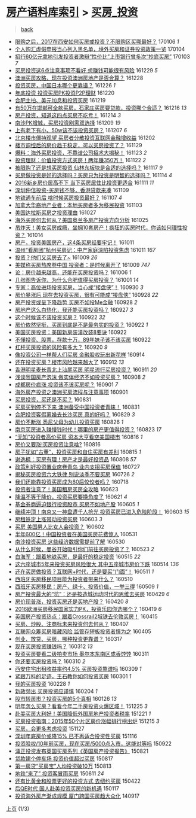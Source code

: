 [房产语料库索引](../../README.md)  > [买房_投资](买房_投资.md)
====
> [back](../README.md)

- [限购之后，​2017在西安如何买房或投资？不限购区买哪最好？](http://jkwz.applinzi.com/ittc/6920078865455383557.html#%E9%99%90%E8%B4%AD%E4%B9%8B%E5%90%8E%EF%BC%8C%E2%80%8B2017%E5%9C%A8%E8%A5%BF%E5%AE%89%E5%A6%82%E4%BD%95%E4%B9%B0%E6%88%BF%E6%88%96%E6%8A%95%E8%B5%84%EF%BC%9F%E4%B8%8D%E9%99%90%E8%B4%AD%E5%8C%BA%E4%B9%B0%E5%93%AA%E6%9C%80%E5%A5%BD%EF%BC%9F) 170106 *1* 
- [个人购汇虚假申报当心列入黑名单，境外买房和证券投资政策一览](http://jkwz.applinzi.com/ittc/6919380534433416197.html#%E4%B8%AA%E4%BA%BA%E8%B4%AD%E6%B1%87%E8%99%9A%E5%81%87%E7%94%B3%E6%8A%A5%E5%BD%93%E5%BF%83%E5%88%97%E5%85%A5%E9%BB%91%E5%90%8D%E5%8D%95%EF%BC%8C%E5%A2%83%E5%A4%96%E4%B9%B0%E6%88%BF%E5%92%8C%E8%AF%81%E5%88%B8%E6%8A%95%E8%B5%84%E6%94%BF%E7%AD%96%E4%B8%80%E8%A7%88) 170104  
- [招行60亿元拿地引发投资者激辩“性价比”上市银行曾多次“抄底买房”](http://jkwz.applinzi.com/ittc/6918749107589219333.html#%E6%8B%9B%E8%A1%8C60%E4%BA%BF%E5%85%83%E6%8B%BF%E5%9C%B0%E5%BC%95%E5%8F%91%E6%8A%95%E8%B5%84%E8%80%85%E6%BF%80%E8%BE%A9%E2%80%9C%E6%80%A7%E4%BB%B7%E6%AF%94%E2%80%9D%E4%B8%8A%E5%B8%82%E9%93%B6%E8%A1%8C%E6%9B%BE%E5%A4%9A%E6%AC%A1%E2%80%9C%E6%8A%84%E5%BA%95%E4%B9%B0%E6%88%BF%E2%80%9D) 170103 *7* 
- [买房投资这6点注意事项不看好 想赚钱可能很有风险](http://jkwz.applinzi.com/ittc/6917201398378005509.html#%E4%B9%B0%E6%88%BF%E6%8A%95%E8%B5%84%E8%BF%996%E7%82%B9%E6%B3%A8%E6%84%8F%E4%BA%8B%E9%A1%B9%E4%B8%8D%E7%9C%8B%E5%A5%BD+%E6%83%B3%E8%B5%9A%E9%92%B1%E5%8F%AF%E8%83%BD%E5%BE%88%E6%9C%89%E9%A3%8E%E9%99%A9) 161229 *5* 
- [澳洲买房攻略，现在投资澳洲房地产是否合算？](http://jkwz.applinzi.com/ittc/6916639504592274437.html#%E6%BE%B3%E6%B4%B2%E4%B9%B0%E6%88%BF%E6%94%BB%E7%95%A5%EF%BC%8C%E7%8E%B0%E5%9C%A8%E6%8A%95%E8%B5%84%E6%BE%B3%E6%B4%B2%E6%88%BF%E5%9C%B0%E4%BA%A7%E6%98%AF%E5%90%A6%E5%90%88%E7%AE%97%EF%BC%9F) 161228  
- [投资买房，中国日本哪个更靠谱？](http://jkwz.applinzi.com/ittc/6915754509233292293.html#%E6%8A%95%E8%B5%84%E4%B9%B0%E6%88%BF%EF%BC%8C%E4%B8%AD%E5%9B%BD%E6%97%A5%E6%9C%AC%E5%93%AA%E4%B8%AA%E6%9B%B4%E9%9D%A0%E8%B0%B1%EF%BC%9F) 161226 *1* 
- [年底投资 投资买房PK投资P2P理财](http://jkwz.applinzi.com/ittc/6913670475275568133.html#%E5%B9%B4%E5%BA%95%E6%8A%95%E8%B5%84+%E6%8A%95%E8%B5%84%E4%B9%B0%E6%88%BFPK%E6%8A%95%E8%B5%84P2P%E7%90%86%E8%B4%A2) 161220  
- [合肥土拍、美元加息和投资买房](http://jkwz.applinzi.com/ittc/6913311375769469957.html#%E5%90%88%E8%82%A5%E5%9C%9F%E6%8B%8D%E3%80%81%E7%BE%8E%E5%85%83%E5%8A%A0%E6%81%AF%E5%92%8C%E6%8A%95%E8%B5%84%E4%B9%B0%E6%88%BF) 161219  
- [有50万在邯郸可全款买房，石家庄买房要贷款，投资哪个合适？](http://jkwz.applinzi.com/ittc/6912172979177128965.html#%E6%9C%8950%E4%B8%87%E5%9C%A8%E9%82%AF%E9%83%B8%E5%8F%AF%E5%85%A8%E6%AC%BE%E4%B9%B0%E6%88%BF%EF%BC%8C%E7%9F%B3%E5%AE%B6%E5%BA%84%E4%B9%B0%E6%88%BF%E8%A6%81%E8%B4%B7%E6%AC%BE%EF%BC%8C%E6%8A%95%E8%B5%84%E5%93%AA%E4%B8%AA%E5%90%88%E9%80%82%EF%BC%9F) 161216 *13* 
- [房产投资，知道这四点买房不吃亏！](http://jkwz.applinzi.com/ittc/6911535470558577669.html#%E6%88%BF%E4%BA%A7%E6%8A%95%E8%B5%84%EF%BC%8C%E7%9F%A5%E9%81%93%E8%BF%99%E5%9B%9B%E7%82%B9%E4%B9%B0%E6%88%BF%E4%B8%8D%E5%90%83%E4%BA%8F%EF%BC%81) 161214 *3* 
- [南沙PK增城，买房投资刚需双选择](http://jkwz.applinzi.com/ittc/6909555141752914949.html#%E5%8D%97%E6%B2%99PK%E5%A2%9E%E5%9F%8E%EF%BC%8C%E4%B9%B0%E6%88%BF%E6%8A%95%E8%B5%84%E5%88%9A%E9%9C%80%E5%8F%8C%E9%80%89%E6%8B%A9) 161209 *19* 
- [上有老下有小，50w该不该投资买房？](http://jkwz.applinzi.com/ittc/6908971253779399685.html#%E4%B8%8A%E6%9C%89%E8%80%81%E4%B8%8B%E6%9C%89%E5%B0%8F%EF%BC%8C50w%E8%AF%A5%E4%B8%8D%E8%AF%A5%E6%8A%95%E8%B5%84%E4%B9%B0%E6%88%BF%EF%BC%9F) 161207 *6* 
- [北京楼市僵持观望 买房者分散投资互联网金融增收益](http://jkwz.applinzi.com/ittc/6907085848901583877.html#%E5%8C%97%E4%BA%AC%E6%A5%BC%E5%B8%82%E5%83%B5%E6%8C%81%E8%A7%82%E6%9C%9B+%E4%B9%B0%E6%88%BF%E8%80%85%E5%88%86%E6%95%A3%E6%8A%95%E8%B5%84%E4%BA%92%E8%81%94%E7%BD%91%E9%87%91%E8%9E%8D%E5%A2%9E%E6%94%B6%E7%9B%8A) 161202  
- [楼市调控后的房价趋于稳定，可以买房投资了？](http://jkwz.applinzi.com/ittc/6906038248542831620.html#%E6%A5%BC%E5%B8%82%E8%B0%83%E6%8E%A7%E5%90%8E%E7%9A%84%E6%88%BF%E4%BB%B7%E8%B6%8B%E4%BA%8E%E7%A8%B3%E5%AE%9A%EF%BC%8C%E5%8F%AF%E4%BB%A5%E4%B9%B0%E6%88%BF%E6%8A%95%E8%B5%84%E4%BA%86%EF%BC%9F) 161129  
- [爆料：海外买房投资，不靠谱公司招术大揭秘！](http://jkwz.applinzi.com/ittc/6903636416449217540.html#%E7%88%86%E6%96%99%EF%BC%9A%E6%B5%B7%E5%A4%96%E4%B9%B0%E6%88%BF%E6%8A%95%E8%B5%84%EF%BC%8C%E4%B8%8D%E9%9D%A0%E8%B0%B1%E5%85%AC%E5%8F%B8%E6%8B%9B%E6%9C%AF%E5%A4%A7%E6%8F%AD%E7%A7%98%EF%BC%81) 161123 *2* 
- [投资理财：价值投资方式买房！两年赚350万！](http://jkwz.applinzi.com/ittc/6902975116706579461.html#%E6%8A%95%E8%B5%84%E7%90%86%E8%B4%A2%EF%BC%9A%E4%BB%B7%E5%80%BC%E6%8A%95%E8%B5%84%E6%96%B9%E5%BC%8F%E4%B9%B0%E6%88%BF%EF%BC%81%E4%B8%A4%E5%B9%B4%E8%B5%9A350%E4%B8%87%EF%BC%81) 161122 *2* 
- [被限购了还是想买房投资 仙林东板块是合适的选择吗？](http://jkwz.applinzi.com/ittc/6901440663324722180.html#%E8%A2%AB%E9%99%90%E8%B4%AD%E4%BA%86%E8%BF%98%E6%98%AF%E6%83%B3%E4%B9%B0%E6%88%BF%E6%8A%95%E8%B5%84+%E4%BB%99%E6%9E%97%E4%B8%9C%E6%9D%BF%E5%9D%97%E6%98%AF%E5%90%88%E9%80%82%E7%9A%84%E9%80%89%E6%8B%A9%E5%90%97%EF%BC%9F) 161117 *9* 
- [买房做投资是好的选择吗？买房只为投资是明智的选择吗？](http://jkwz.applinzi.com/ittc/6900398955430413316.html#%E4%B9%B0%E6%88%BF%E5%81%9A%E6%8A%95%E8%B5%84%E6%98%AF%E5%A5%BD%E7%9A%84%E9%80%89%E6%8B%A9%E5%90%97%EF%BC%9F%E4%B9%B0%E6%88%BF%E5%8F%AA%E4%B8%BA%E6%8A%95%E8%B5%84%E6%98%AF%E6%98%8E%E6%99%BA%E7%9A%84%E9%80%89%E6%8B%A9%E5%90%97%EF%BC%9F) 161114 *4* 
- [2016新乡房价居高不下 当下买房居住比投资更适合](http://jkwz.applinzi.com/ittc/6899251138800387076.html#2016%E6%96%B0%E4%B9%A1%E6%88%BF%E4%BB%B7%E5%B1%85%E9%AB%98%E4%B8%8D%E4%B8%8B+%E5%BD%93%E4%B8%8B%E4%B9%B0%E6%88%BF%E5%B1%85%E4%BD%8F%E6%AF%94%E6%8A%95%E8%B5%84%E6%9B%B4%E9%80%82%E5%90%88) 161111 *11* 
- [深圳仲信投资-买房钱不够，香港贷款来凑](http://jkwz.applinzi.com/ittc/6898498051244557316.html#%E6%B7%B1%E5%9C%B3%E4%BB%B2%E4%BF%A1%E6%8A%95%E8%B5%84-%E4%B9%B0%E6%88%BF%E9%92%B1%E4%B8%8D%E5%A4%9F%EF%BC%8C%E9%A6%99%E6%B8%AF%E8%B4%B7%E6%AC%BE%E6%9D%A5%E5%87%91) 161109  
- [地铁通车前后 啥时候买房投资最好？](http://jkwz.applinzi.com/ittc/6897756156709045253.html#%E5%9C%B0%E9%93%81%E9%80%9A%E8%BD%A6%E5%89%8D%E5%90%8E+%E5%95%A5%E6%97%B6%E5%80%99%E4%B9%B0%E6%88%BF%E6%8A%95%E8%B5%84%E6%9C%80%E5%A5%BD%EF%BC%9F) 161107 *4* 
- [加拿大华裔地产业者：本地买房者多为移民投资](http://jkwz.applinzi.com/ittc/6896299955202819077.html#%E5%8A%A0%E6%8B%BF%E5%A4%A7%E5%8D%8E%E8%A3%94%E5%9C%B0%E4%BA%A7%E4%B8%9A%E8%80%85%EF%BC%9A%E6%9C%AC%E5%9C%B0%E4%B9%B0%E6%88%BF%E8%80%85%E5%A4%9A%E4%B8%BA%E7%A7%BB%E6%B0%91%E6%8A%95%E8%B5%84) 161103  
- [美国达拉斯买房之投资理由](http://jkwz.applinzi.com/ittc/6893731750517146628.html#%E7%BE%8E%E5%9B%BD%E8%BE%BE%E6%8B%89%E6%96%AF%E4%B9%B0%E6%88%BF%E4%B9%8B%E6%8A%95%E8%B5%84%E7%90%86%E7%94%B1) 161027  
- [海外买房何去何从？美国奥兰多房产投资方向分析](http://jkwz.applinzi.com/ittc/6892991470406992900.html#%E6%B5%B7%E5%A4%96%E4%B9%B0%E6%88%BF%E4%BD%95%E5%8E%BB%E4%BD%95%E4%BB%8E%EF%BC%9F%E7%BE%8E%E5%9B%BD%E5%A5%A5%E5%85%B0%E5%A4%9A%E6%88%BF%E4%BA%A7%E6%8A%95%E8%B5%84%E6%96%B9%E5%90%91%E5%88%86%E6%9E%90) 161025  
- [吊炸天！美女买房成瘾，坐拥10套房产！疯狂的买房时代，你该如何理性投资？](http://jkwz.applinzi.com/ittc/6888921227900486661.html#%E5%90%8A%E7%82%B8%E5%A4%A9%EF%BC%81%E7%BE%8E%E5%A5%B3%E4%B9%B0%E6%88%BF%E6%88%90%E7%98%BE%EF%BC%8C%E5%9D%90%E6%8B%A510%E5%A5%97%E6%88%BF%E4%BA%A7%EF%BC%81%E7%96%AF%E7%8B%82%E7%9A%84%E4%B9%B0%E6%88%BF%E6%97%B6%E4%BB%A3%EF%BC%8C%E4%BD%A0%E8%AF%A5%E5%A6%82%E4%BD%95%E7%90%86%E6%80%A7%E6%8A%95%E8%B5%84%EF%BC%9F) 161014  
- [房产，投资美国房产，这4条买房经要牢记！](http://jkwz.applinzi.com/ittc/6887800465298818052.html#%E6%88%BF%E4%BA%A7%EF%BC%8C%E6%8A%95%E8%B5%84%E7%BE%8E%E5%9B%BD%E6%88%BF%E4%BA%A7%EF%BC%8C%E8%BF%994%E6%9D%A1%E4%B9%B0%E6%88%BF%E7%BB%8F%E8%A6%81%E7%89%A2%E8%AE%B0%EF%BC%81) 161011  
- [温州“看房团”杭州买房记：中产家庭深陷投资焦虑](http://jkwz.applinzi.com/ittc/6887608242733057029.html#%E6%B8%A9%E5%B7%9E%E2%80%9C%E7%9C%8B%E6%88%BF%E5%9B%A2%E2%80%9D%E6%9D%AD%E5%B7%9E%E4%B9%B0%E6%88%BF%E8%AE%B0%EF%BC%9A%E4%B8%AD%E4%BA%A7%E5%AE%B6%E5%BA%AD%E6%B7%B1%E9%99%B7%E6%8A%95%E8%B5%84%E7%84%A6%E8%99%91) 161011 *167* 
- [投资？他们又买房去了~](http://jkwz.applinzi.com/ittc/6887093663259165700.html#%E6%8A%95%E8%B5%84%EF%BC%9F%E4%BB%96%E4%BB%AC%E5%8F%88%E4%B9%B0%E6%88%BF%E5%8E%BB%E4%BA%86%7E) 161009 *26* 
- [美媒称买房热席卷中国 投资者：是时候离开了](http://jkwz.applinzi.com/ittc/6886784981317190661.html#%E7%BE%8E%E5%AA%92%E7%A7%B0%E4%B9%B0%E6%88%BF%E7%83%AD%E5%B8%AD%E5%8D%B7%E4%B8%AD%E5%9B%BD+%E6%8A%95%E8%B5%84%E8%80%85%EF%BC%9A%E6%98%AF%E6%97%B6%E5%80%99%E7%A6%BB%E5%BC%80%E4%BA%86) 161009 *747* 
- [论：房价越来越高，还能在买房投资吗？](http://jkwz.applinzi.com/ittc/6885995571231327237.html#%E8%AE%BA%EF%BC%9A%E6%88%BF%E4%BB%B7%E8%B6%8A%E6%9D%A5%E8%B6%8A%E9%AB%98%EF%BC%8C%E8%BF%98%E8%83%BD%E5%9C%A8%E4%B9%B0%E6%88%BF%E6%8A%95%E8%B5%84%E5%90%97%EF%BC%9F) 161006 *1* 
- [几张图告诉你，为什么合肥值得买房投资？](http://jkwz.applinzi.com/ittc/6883715690833396741.html#%E5%87%A0%E5%BC%A0%E5%9B%BE%E5%91%8A%E8%AF%89%E4%BD%A0%EF%BC%8C%E4%B8%BA%E4%BB%80%E4%B9%88%E5%90%88%E8%82%A5%E5%80%BC%E5%BE%97%E4%B9%B0%E6%88%BF%E6%8A%95%E8%B5%84%EF%BC%9F) 161001 *14* 
- [专家：高位进场投资买房，当心成“接盘侠”！](http://jkwz.applinzi.com/ittc/6883587974045893636.html#%E4%B8%93%E5%AE%B6%EF%BC%9A%E9%AB%98%E4%BD%8D%E8%BF%9B%E5%9C%BA%E6%8A%95%E8%B5%84%E4%B9%B0%E6%88%BF%EF%BC%8C%E5%BD%93%E5%BF%83%E6%88%90%E2%80%9C%E6%8E%A5%E7%9B%98%E4%BE%A0%E2%80%9D%EF%BC%81) 160930 *3* 
- [房价暴涨后 现在去投资买房，很有可能成“接盘侠”](http://jkwz.applinzi.com/ittc/6883049592433673221.html#%E6%88%BF%E4%BB%B7%E6%9A%B4%E6%B6%A8%E5%90%8E+%E7%8E%B0%E5%9C%A8%E5%8E%BB%E6%8A%95%E8%B5%84%E4%B9%B0%E6%88%BF%EF%BC%8C%E5%BE%88%E6%9C%89%E5%8F%AF%E8%83%BD%E6%88%90%E2%80%9C%E6%8E%A5%E7%9B%98%E4%BE%A0%E2%80%9D) 160928 *22* 
- [房产投资或呈下降趋势 买房不如投Me金融](http://jkwz.applinzi.com/ittc/6882974544716891141.html#%E6%88%BF%E4%BA%A7%E6%8A%95%E8%B5%84%E6%88%96%E5%91%88%E4%B8%8B%E9%99%8D%E8%B6%8B%E5%8A%BF+%E4%B9%B0%E6%88%BF%E4%B8%8D%E5%A6%82%E6%8A%95Me%E9%87%91%E8%9E%8D) 160928 *2* 
- [房地产这么白热化，我还能买房投资吗？](http://jkwz.applinzi.com/ittc/6882441461815051268.html#%E6%88%BF%E5%9C%B0%E4%BA%A7%E8%BF%99%E4%B9%88%E7%99%BD%E7%83%AD%E5%8C%96%EF%BC%8C%E6%88%91%E8%BF%98%E8%83%BD%E4%B9%B0%E6%88%BF%E6%8A%95%E8%B5%84%E5%90%97%EF%BC%9F) 160927 *3* 
- [这个时候该不该投资买房？](http://jkwz.applinzi.com/ittc/6880768774747194372.html#%E8%BF%99%E4%B8%AA%E6%97%B6%E5%80%99%E8%AF%A5%E4%B8%8D%E8%AF%A5%E6%8A%95%E8%B5%84%E4%B9%B0%E6%88%BF%EF%BC%9F) 160922 *32* 
- [房价依然坚挺，买房到底是不是最务实的投资？](http://jkwz.applinzi.com/ittc/6880729845633385476.html#%E6%88%BF%E4%BB%B7%E4%BE%9D%E7%84%B6%E5%9D%9A%E6%8C%BA%EF%BC%8C%E4%B9%B0%E6%88%BF%E5%88%B0%E5%BA%95%E6%98%AF%E4%B8%8D%E6%98%AF%E6%9C%80%E5%8A%A1%E5%AE%9E%E7%9A%84%E6%8A%95%E8%B5%84%EF%BC%9F) 160922 *1* 
- [美国买房投资：美国新房装潢改装8要诀](http://jkwz.applinzi.com/ittc/6880714921909683205.html#%E7%BE%8E%E5%9B%BD%E4%B9%B0%E6%88%BF%E6%8A%95%E8%B5%84%EF%BC%9A%E7%BE%8E%E5%9B%BD%E6%96%B0%E6%88%BF%E8%A3%85%E6%BD%A2%E6%94%B9%E8%A3%858%E8%A6%81%E8%AF%80) 160922  
- [不懂投资、股票，存款十万，89年妹子该不该买房](http://jkwz.applinzi.com/ittc/6880708568235377669.html#%E4%B8%8D%E6%87%82%E6%8A%95%E8%B5%84%E3%80%81%E8%82%A1%E7%A5%A8%EF%BC%8C%E5%AD%98%E6%AC%BE%E5%8D%81%E4%B8%87%EF%BC%8C89%E5%B9%B4%E5%A6%B9%E5%AD%90%E8%AF%A5%E4%B8%8D%E8%AF%A5%E4%B9%B0%E6%88%BF) 160922  
- [杠杆买房投资的风险有多大？](http://jkwz.applinzi.com/ittc/6880047531014226949.html#%E6%9D%A0%E6%9D%86%E4%B9%B0%E6%88%BF%E6%8A%95%E8%B5%84%E7%9A%84%E9%A3%8E%E9%99%A9%E6%9C%89%E5%A4%9A%E5%A4%A7%EF%BC%9F) 160920 *9* 
- [像投资公司一样帮人们买房  金融股权玩出新花样](http://jkwz.applinzi.com/ittc/6877746824818983941.html#%E5%83%8F%E6%8A%95%E8%B5%84%E5%85%AC%E5%8F%B8%E4%B8%80%E6%A0%B7%E5%B8%AE%E4%BA%BA%E4%BB%AC%E4%B9%B0%E6%88%BF++%E9%87%91%E8%9E%8D%E8%82%A1%E6%9D%83%E7%8E%A9%E5%87%BA%E6%96%B0%E8%8A%B1%E6%A0%B7) 160914  
- [还在投资买房？楼市风险越来越大了](http://jkwz.applinzi.com/ittc/6877042837035680773.html#%E8%BF%98%E5%9C%A8%E6%8A%95%E8%B5%84%E4%B9%B0%E6%88%BF%EF%BC%9F%E6%A5%BC%E5%B8%82%E9%A3%8E%E9%99%A9%E8%B6%8A%E6%9D%A5%E8%B6%8A%E5%A4%A7%E4%BA%86) 160912 *13* 
- [香港明星麦长青北上汕尾买房 明星流行买房投资？](http://jkwz.applinzi.com/ittc/6876710518882042884.html#%E9%A6%99%E6%B8%AF%E6%98%8E%E6%98%9F%E9%BA%A6%E9%95%BF%E9%9D%92%E5%8C%97%E4%B8%8A%E6%B1%95%E5%B0%BE%E4%B9%B0%E6%88%BF+%E6%98%8E%E6%98%9F%E6%B5%81%E8%A1%8C%E4%B9%B0%E6%88%BF%E6%8A%95%E8%B5%84%EF%BC%9F) 160911 *20* 
- [浅谈我国房产泡沫 做实体经济不如投资买房？](http://jkwz.applinzi.com/ittc/6875415029549106180.html#%E6%B5%85%E8%B0%88%E6%88%91%E5%9B%BD%E6%88%BF%E4%BA%A7%E6%B3%A1%E6%B2%AB+%E5%81%9A%E5%AE%9E%E4%BD%93%E7%BB%8F%E6%B5%8E%E4%B8%8D%E5%A6%82%E6%8A%95%E8%B5%84%E4%B9%B0%E6%88%BF%EF%BC%9F) 160908 *2* 
- [成都房价疯涨 投资该不该买房呢？](http://jkwz.applinzi.com/ittc/6872916335020999685.html#%E6%88%90%E9%83%BD%E6%88%BF%E4%BB%B7%E7%96%AF%E6%B6%A8+%E6%8A%95%E8%B5%84%E8%AF%A5%E4%B8%8D%E8%AF%A5%E4%B9%B0%E6%88%BF%E5%91%A2%EF%BC%9F) 160901 *7* 
- [海外房产投资之澳洲买房流程与注意事项](http://jkwz.applinzi.com/ittc/6872911890216387589.html#%E6%B5%B7%E5%A4%96%E6%88%BF%E4%BA%A7%E6%8A%95%E8%B5%84%E4%B9%8B%E6%BE%B3%E6%B4%B2%E4%B9%B0%E6%88%BF%E6%B5%81%E7%A8%8B%E4%B8%8E%E6%B3%A8%E6%84%8F%E4%BA%8B%E9%A1%B9) 160901  
- [买房投资，买还是不买？](http://jkwz.applinzi.com/ittc/6872574847699387397.html#%E4%B9%B0%E6%88%BF%E6%8A%95%E8%B5%84%EF%BC%8C%E4%B9%B0%E8%BF%98%E6%98%AF%E4%B8%8D%E4%B9%B0%EF%BC%9F) 160831  
- [买房买到停不下来 澳洲备受中国投资者青睐！](http://jkwz.applinzi.com/ittc/6872543343699035141.html#%E4%B9%B0%E6%88%BF%E4%B9%B0%E5%88%B0%E5%81%9C%E4%B8%8D%E4%B8%8B%E6%9D%A5+%E6%BE%B3%E6%B4%B2%E5%A4%87%E5%8F%97%E4%B8%AD%E5%9B%BD%E6%8A%95%E8%B5%84%E8%80%85%E9%9D%92%E7%9D%90%EF%BC%81) 160831  
- [合肥投资客假离婚去长沙买房 真的好吗？](http://jkwz.applinzi.com/ittc/6871728899834250245.html#%E5%90%88%E8%82%A5%E6%8A%95%E8%B5%84%E5%AE%A2%E5%81%87%E7%A6%BB%E5%A9%9A%E5%8E%BB%E9%95%BF%E6%B2%99%E4%B9%B0%E6%88%BF+%E7%9C%9F%E7%9A%84%E5%A5%BD%E5%90%97%EF%BC%9F) 160829 *3* 
- [房价不断涨 悉尼父母为幼儿投资买房](http://jkwz.applinzi.com/ittc/6870675103800624132.html#%E6%88%BF%E4%BB%B7%E4%B8%8D%E6%96%AD%E6%B6%A8+%E6%82%89%E5%B0%BC%E7%88%B6%E6%AF%8D%E4%B8%BA%E5%B9%BC%E5%84%BF%E6%8A%95%E8%B5%84%E4%B9%B0%E6%88%BF) 160826 *1* 
- [南京买房进入赚慢钱时代！哪里的房产更值得投资？](http://jkwz.applinzi.com/ittc/6869659032591270916.html#%E5%8D%97%E4%BA%AC%E4%B9%B0%E6%88%BF%E8%BF%9B%E5%85%A5%E8%B5%9A%E6%85%A2%E9%92%B1%E6%97%B6%E4%BB%A3%EF%BC%81%E5%93%AA%E9%87%8C%E7%9A%84%E6%88%BF%E4%BA%A7%E6%9B%B4%E5%80%BC%E5%BE%97%E6%8A%95%E8%B5%84%EF%BC%9F) 160823 *17* 
- [“无知”投资者高价买房 资本大亨看空美国楼市](http://jkwz.applinzi.com/ittc/6867070014972232708.html#%E2%80%9C%E6%97%A0%E7%9F%A5%E2%80%9D%E6%8A%95%E8%B5%84%E8%80%85%E9%AB%98%E4%BB%B7%E4%B9%B0%E6%88%BF+%E8%B5%84%E6%9C%AC%E5%A4%A7%E4%BA%A8%E7%9C%8B%E7%A9%BA%E7%BE%8E%E5%9B%BD%E6%A5%BC%E5%B8%82) 160816 *1* 
- [房价又要涨!买房投资注意啥?](http://jkwz.applinzi.com/ittc/6867002239981454340.html#%E6%88%BF%E4%BB%B7%E5%8F%88%E8%A6%81%E6%B6%A8%21%E4%B9%B0%E6%88%BF%E6%8A%95%E8%B5%84%E6%B3%A8%E6%84%8F%E5%95%A5%3F) 160816  
- [房子犹如“古董”，投资买房和自住买房有差别](http://jkwz.applinzi.com/ittc/6866614819473589252.html#%E6%88%BF%E5%AD%90%E7%8A%B9%E5%A6%82%E2%80%9C%E5%8F%A4%E8%91%A3%E2%80%9D%EF%BC%8C%E6%8A%95%E8%B5%84%E4%B9%B0%E6%88%BF%E5%92%8C%E8%87%AA%E4%BD%8F%E4%B9%B0%E6%88%BF%E6%9C%89%E5%B7%AE%E5%88%AB) 160815 *1* 
- [谢逸枫：买房有理！房产才是最好投资品](http://jkwz.applinzi.com/ittc/6864132420646994948.html#%E8%B0%A2%E9%80%B8%E6%9E%AB%EF%BC%9A%E4%B9%B0%E6%88%BF%E6%9C%89%E7%90%86%EF%BC%81%E6%88%BF%E4%BA%A7%E6%89%8D%E6%98%AF%E6%9C%80%E5%A5%BD%E6%8A%95%E8%B5%84%E5%93%81) 160808 *57* 
- [政策利好投资置业席卷青岛 业内支招买房保值](http://jkwz.applinzi.com/ittc/6859479137080837124.html#%E6%94%BF%E7%AD%96%E5%88%A9%E5%A5%BD%E6%8A%95%E8%B5%84%E7%BD%AE%E4%B8%9A%E5%B8%AD%E5%8D%B7%E9%9D%92%E5%B2%9B+%E4%B8%9A%E5%86%85%E6%94%AF%E6%8B%9B%E4%B9%B0%E6%88%BF%E4%BF%9D%E5%80%BC) 160727  
- [揭秘买房投资六大铁律 别说淡季不要买房](http://jkwz.applinzi.com/ittc/6859206451205243909.html#%E6%8F%AD%E7%A7%98%E4%B9%B0%E6%88%BF%E6%8A%95%E8%B5%84%E5%85%AD%E5%A4%A7%E9%93%81%E5%BE%8B+%E5%88%AB%E8%AF%B4%E6%B7%A1%E5%AD%A3%E4%B8%8D%E8%A6%81%E4%B9%B0%E6%88%BF) 160726 *2* 
- [我们还能靠投资买房成为80后佼佼者吗？](http://jkwz.applinzi.com/ittc/6856262252902220805.html#%E6%88%91%E4%BB%AC%E8%BF%98%E8%83%BD%E9%9D%A0%E6%8A%95%E8%B5%84%E4%B9%B0%E6%88%BF%E6%88%90%E4%B8%BA80%E5%90%8E%E4%BD%BC%E4%BD%BC%E8%80%85%E5%90%97%EF%BC%9F) 160718  
- [投资者注意了！美国租房买房全攻略](http://jkwz.applinzi.com/ittc/6846916616700560389.html#%E6%8A%95%E8%B5%84%E8%80%85%E6%B3%A8%E6%84%8F%E4%BA%86%EF%BC%81%E7%BE%8E%E5%9B%BD%E7%A7%9F%E6%88%BF%E4%B9%B0%E6%88%BF%E5%85%A8%E6%94%BB%E7%95%A5) 160623  
- [降温不等于降价，投资买房要换角度了](http://jkwz.applinzi.com/ittc/6846141785319146500.html#%E9%99%8D%E6%B8%A9%E4%B8%8D%E7%AD%89%E4%BA%8E%E9%99%8D%E4%BB%B7%EF%BC%8C%E6%8A%95%E8%B5%84%E4%B9%B0%E6%88%BF%E8%A6%81%E6%8D%A2%E8%A7%92%E5%BA%A6%E4%BA%86) 160621 *4* 
- [基金券商逼迫银行投资股市 买房不如地产股](http://jkwz.applinzi.com/ittc/6840283301809751044.html#%E5%9F%BA%E9%87%91%E5%88%B8%E5%95%86%E9%80%BC%E8%BF%AB%E9%93%B6%E8%A1%8C%E6%8A%95%E8%B5%84%E8%82%A1%E5%B8%82+%E4%B9%B0%E6%88%BF%E4%B8%8D%E5%A6%82%E5%9C%B0%E4%BA%A7%E8%82%A1) 160605 *1* 
- [继续冲顶！南京又一神盘遭千人抢光 投资买房已进入危险阶段！](http://jkwz.applinzi.com/ittc/6839618752362316804.html#%E7%BB%A7%E7%BB%AD%E5%86%B2%E9%A1%B6%EF%BC%81%E5%8D%97%E4%BA%AC%E5%8F%88%E4%B8%80%E7%A5%9E%E7%9B%98%E9%81%AD%E5%8D%83%E4%BA%BA%E6%8A%A2%E5%85%89+%E6%8A%95%E8%B5%84%E4%B9%B0%E6%88%BF%E5%B7%B2%E8%BF%9B%E5%85%A5%E5%8D%B1%E9%99%A9%E9%98%B6%E6%AE%B5%EF%BC%81) 160603 *15* 
- [房租铁定上涨带动投资买房](http://jkwz.applinzi.com/ittc/6839402881702429700.html#%E6%88%BF%E7%A7%9F%E9%93%81%E5%AE%9A%E4%B8%8A%E6%B6%A8%E5%B8%A6%E5%8A%A8%E6%8A%95%E8%B5%84%E4%B9%B0%E6%88%BF) 160603 *3* 
- [买房 美国男人比女人会投资？](http://jkwz.applinzi.com/ittc/6839023780328113156.html#%E4%B9%B0%E6%88%BF+%E7%BE%8E%E5%9B%BD%E7%94%B7%E4%BA%BA%E6%AF%94%E5%A5%B3%E4%BA%BA%E4%BC%9A%E6%8A%95%E8%B5%84%EF%BC%9F) 160602  
- [半年600亿！中国投资者在美国买房花费惊人](http://jkwz.applinzi.com/ittc/6838378651242202116.html#%E5%8D%8A%E5%B9%B4600%E4%BA%BF%EF%BC%81%E4%B8%AD%E5%9B%BD%E6%8A%95%E8%B5%84%E8%80%85%E5%9C%A8%E7%BE%8E%E5%9B%BD%E4%B9%B0%E6%88%BF%E8%8A%B1%E8%B4%B9%E6%83%8A%E4%BA%BA) 160531  
- [南沙投资买房 这些经济数据需提前了解](http://jkwz.applinzi.com/ittc/6837821878684877828.html#%E5%8D%97%E6%B2%99%E6%8A%95%E8%B5%84%E4%B9%B0%E6%88%BF+%E8%BF%99%E4%BA%9B%E7%BB%8F%E6%B5%8E%E6%95%B0%E6%8D%AE%E9%9C%80%E6%8F%90%E5%89%8D%E4%BA%86%E8%A7%A3) 160530  
- [从什么时候，曼谷开始吸引你们前往买房投资了？](http://jkwz.applinzi.com/ittc/6835377656908219396.html#%E4%BB%8E%E4%BB%80%E4%B9%88%E6%97%B6%E5%80%99%EF%BC%8C%E6%9B%BC%E8%B0%B7%E5%BC%80%E5%A7%8B%E5%90%B8%E5%BC%95%E4%BD%A0%E4%BB%AC%E5%89%8D%E5%BE%80%E4%B9%B0%E6%88%BF%E6%8A%95%E8%B5%84%E4%BA%86%EF%BC%9F) 160523 *2* 
- [白海军：跟着地铁买房，是最好的稳定投资](http://jkwz.applinzi.com/ittc/6831037396350927877.html#%E7%99%BD%E6%B5%B7%E5%86%9B%EF%BC%9A%E8%B7%9F%E7%9D%80%E5%9C%B0%E9%93%81%E4%B9%B0%E6%88%BF%EF%BC%8C%E6%98%AF%E6%9C%80%E5%A5%BD%E7%9A%84%E7%A8%B3%E5%AE%9A%E6%8A%95%E8%B5%84) 160515 *22* 
- [这六座城市5年来投资买房风险很大 其中五座城市房价下跌](http://jkwz.applinzi.com/ittc/6831865137866474501.html#%E8%BF%99%E5%85%AD%E5%BA%A7%E5%9F%8E%E5%B8%825%E5%B9%B4%E6%9D%A5%E6%8A%95%E8%B5%84%E4%B9%B0%E6%88%BF%E9%A3%8E%E9%99%A9%E5%BE%88%E5%A4%A7+%E5%85%B6%E4%B8%AD%E4%BA%94%E5%BA%A7%E5%9F%8E%E5%B8%82%E6%88%BF%E4%BB%B7%E4%B8%8B%E8%B7%8C) 160514 *136* 
- [还在买房做投资？互联网+时代，还是要买“门面”！](http://jkwz.applinzi.com/ittc/6830979047701873668.html#%E8%BF%98%E5%9C%A8%E4%B9%B0%E6%88%BF%E5%81%9A%E6%8A%95%E8%B5%84%EF%BC%9F%E4%BA%92%E8%81%94%E7%BD%91%2B%E6%97%B6%E4%BB%A3%EF%BC%8C%E8%BF%98%E6%98%AF%E8%A6%81%E4%B9%B0%E2%80%9C%E9%97%A8%E9%9D%A2%E2%80%9D%EF%BC%81) 160511 *1* 
- [西班牙买房移民项目能为投资者带来什么？](http://jkwz.applinzi.com/ittc/6830600382468064261.html#%E8%A5%BF%E7%8F%AD%E7%89%99%E4%B9%B0%E6%88%BF%E7%A7%BB%E6%B0%91%E9%A1%B9%E7%9B%AE%E8%83%BD%E4%B8%BA%E6%8A%95%E8%B5%84%E8%80%85%E5%B8%A6%E6%9D%A5%E4%BB%80%E4%B9%88%EF%BC%9F) 160510  
- [西班牙买房移民：房产、绿卡、投资价值，一举三得](http://jkwz.applinzi.com/ittc/6830156777794307077.html#%E8%A5%BF%E7%8F%AD%E7%89%99%E4%B9%B0%E6%88%BF%E7%A7%BB%E6%B0%91%EF%BC%9A%E6%88%BF%E4%BA%A7%E3%80%81%E7%BB%BF%E5%8D%A1%E3%80%81%E6%8A%95%E8%B5%84%E4%BB%B7%E5%80%BC%EF%BC%8C%E4%B8%80%E4%B8%BE%E4%B8%89%E5%BE%97) 160509 *1* 
- [房产投资最大的“坑”：还是按造城运动时代的思维去买房](http://jkwz.applinzi.com/ittc/6826480009367520261.html#%E6%88%BF%E4%BA%A7%E6%8A%95%E8%B5%84%E6%9C%80%E5%A4%A7%E7%9A%84%E2%80%9C%E5%9D%91%E2%80%9D%EF%BC%9A%E8%BF%98%E6%98%AF%E6%8C%89%E9%80%A0%E5%9F%8E%E8%BF%90%E5%8A%A8%E6%97%B6%E4%BB%A3%E7%9A%84%E6%80%9D%E7%BB%B4%E5%8E%BB%E4%B9%B0%E6%88%BF) 160429 *6* 
- [房价现普涨，投资买房还是买地产股？](http://jkwz.applinzi.com/ittc/6822848027811120132.html#%E6%88%BF%E4%BB%B7%E7%8E%B0%E6%99%AE%E6%B6%A8%EF%BC%8C%E6%8A%95%E8%B5%84%E4%B9%B0%E6%88%BF%E8%BF%98%E6%98%AF%E4%B9%B0%E5%9C%B0%E4%BA%A7%E8%82%A1%EF%BC%9F) 160420 *8* 
- [2016欧洲买房移民国家实力PK，投资乐园你选哪个？](http://jkwz.applinzi.com/ittc/6822399311417443333.html#2016%E6%AC%A7%E6%B4%B2%E4%B9%B0%E6%88%BF%E7%A7%BB%E6%B0%91%E5%9B%BD%E5%AE%B6%E5%AE%9E%E5%8A%9BPK%EF%BC%8C%E6%8A%95%E8%B5%84%E4%B9%90%E5%9B%AD%E4%BD%A0%E9%80%89%E5%93%AA%E4%B8%AA%EF%BC%9F) 160419 *6* 
- [英国房产投资热点：跟着Crossrail2城铁去伦敦买房！](http://jkwz.applinzi.com/ittc/6821035300541170692.html#%E8%8B%B1%E5%9B%BD%E6%88%BF%E4%BA%A7%E6%8A%95%E8%B5%84%E7%83%AD%E7%82%B9%EF%BC%9A%E8%B7%9F%E7%9D%80Crossrail2%E5%9F%8E%E9%93%81%E5%8E%BB%E4%BC%A6%E6%95%A6%E4%B9%B0%E6%88%BF%EF%BC%81) 160415  
- [买房、炒股、注商标未来投资何去何从？](http://jkwz.applinzi.com/ittc/6818367172392780804.html#%E4%B9%B0%E6%88%BF%E3%80%81%E7%82%92%E8%82%A1%E3%80%81%E6%B3%A8%E5%95%86%E6%A0%87%E6%9C%AA%E6%9D%A5%E6%8A%95%E8%B5%84%E4%BD%95%E5%8E%BB%E4%BD%95%E4%BB%8E%EF%BC%9F) 160407  
- [互联网众筹买房暗藏风险 监管存短板投资者慎为之](http://jkwz.applinzi.com/ittc/6817626421576860676.html#%E4%BA%92%E8%81%94%E7%BD%91%E4%BC%97%E7%AD%B9%E4%B9%B0%E6%88%BF%E6%9A%97%E8%97%8F%E9%A3%8E%E9%99%A9+%E7%9B%91%E7%AE%A1%E5%AD%98%E7%9F%AD%E6%9D%BF%E6%8A%95%E8%B5%84%E8%80%85%E6%85%8E%E4%B8%BA%E4%B9%8B) 160405  
- [创业、放贷、买房，哪种投资更靠谱？](http://jkwz.applinzi.com/ittc/6810637683961365508.html#%E5%88%9B%E4%B8%9A%E3%80%81%E6%94%BE%E8%B4%B7%E3%80%81%E4%B9%B0%E6%88%BF%EF%BC%8C%E5%93%AA%E7%A7%8D%E6%8A%95%E8%B5%84%E6%9B%B4%E9%9D%A0%E8%B0%B1%EF%BC%9F) 160317  
- [现在买房投资赚钱吗？](http://jkwz.applinzi.com/ittc/6808846011577402373.html#%E7%8E%B0%E5%9C%A8%E4%B9%B0%E6%88%BF%E6%8A%95%E8%B5%84%E8%B5%9A%E9%92%B1%E5%90%97%EF%BC%9F) 160312 *13* 
- [投资买房要看二级拍卖市场 墨尔本东南区成香饽饽](http://jkwz.applinzi.com/ittc/6808069646259323908.html#%E6%8A%95%E8%B5%84%E4%B9%B0%E6%88%BF%E8%A6%81%E7%9C%8B%E4%BA%8C%E7%BA%A7%E6%8B%8D%E5%8D%96%E5%B8%82%E5%9C%BA+%E5%A2%A8%E5%B0%94%E6%9C%AC%E4%B8%9C%E5%8D%97%E5%8C%BA%E6%88%90%E9%A6%99%E9%A5%BD%E9%A5%BD) 160311  
- [你还要买房投资吗？](http://jkwz.applinzi.com/ittc/6807823710039835653.html#%E4%BD%A0%E8%BF%98%E8%A6%81%E4%B9%B0%E6%88%BF%E6%8A%95%E8%B5%84%E5%90%97%EF%BC%9F) 160310 *2* 
- [西安住宅出租收益率约4.5% 买房投资靠谱吗](http://jkwz.applinzi.com/ittc/6807708182243705860.html#%E8%A5%BF%E5%AE%89%E4%BD%8F%E5%AE%85%E5%87%BA%E7%A7%9F%E6%94%B6%E7%9B%8A%E7%8E%87%E7%BA%A64.5%25+%E4%B9%B0%E6%88%BF%E6%8A%95%E8%B5%84%E9%9D%A0%E8%B0%B1%E5%90%97) 160309 *1* 
- [紧跟万科的足迹，王石教你如何投资买房](http://jkwz.applinzi.com/ittc/6804647548778185733.html#%E7%B4%A7%E8%B7%9F%E4%B8%87%E7%A7%91%E7%9A%84%E8%B6%B3%E8%BF%B9%EF%BC%8C%E7%8E%8B%E7%9F%B3%E6%95%99%E4%BD%A0%E5%A6%82%E4%BD%95%E6%8A%95%E8%B5%84%E4%B9%B0%E6%88%BF) 160301 *1* 
- [我的买房投资](http://jkwz.applinzi.com/ittc/6803993393361323013.html#%E6%88%91%E7%9A%84%E4%B9%B0%E6%88%BF%E6%8A%95%E8%B5%84) 160228 *1* 
- [新政频出 买房投资应谨慎](http://jkwz.applinzi.com/ittc/6794924568175182852.html#%E6%96%B0%E6%94%BF%E9%A2%91%E5%87%BA+%E4%B9%B0%E6%88%BF%E6%8A%95%E8%B5%84%E5%BA%94%E8%B0%A8%E6%85%8E) 160204 *1* 
- [股市转房市？投资买房的5个真相](http://jkwz.applinzi.com/ittc/6791539792353428484.html#%E8%82%A1%E5%B8%82%E8%BD%AC%E6%88%BF%E5%B8%82%EF%BC%9F%E6%8A%95%E8%B5%84%E4%B9%B0%E6%88%BF%E7%9A%845%E4%B8%AA%E7%9C%9F%E7%9B%B8) 160126 *13* 
- [明年怎么买房？看看今年二手房投资火爆区域！](http://jkwz.applinzi.com/ittc/6779724268418106372.html#%E6%98%8E%E5%B9%B4%E6%80%8E%E4%B9%88%E4%B9%B0%E6%88%BF%EF%BC%9F%E7%9C%8B%E7%9C%8B%E4%BB%8A%E5%B9%B4%E4%BA%8C%E6%89%8B%E6%88%BF%E6%8A%95%E8%B5%84%E7%81%AB%E7%88%86%E5%8C%BA%E5%9F%9F%EF%BC%81) 151225 *3* 
- [赴美买房大利好！美国降低外国房地产投资者税率](http://jkwz.applinzi.com/ittc/6778188925395010564.html#%E8%B5%B4%E7%BE%8E%E4%B9%B0%E6%88%BF%E5%A4%A7%E5%88%A9%E5%A5%BD%EF%BC%81%E7%BE%8E%E5%9B%BD%E9%99%8D%E4%BD%8E%E5%A4%96%E5%9B%BD%E6%88%BF%E5%9C%B0%E4%BA%A7%E6%8A%95%E8%B5%84%E8%80%85%E7%A8%8E%E7%8E%87) 151221 *1* 
- [买房投资指南：2015年50个片区房价涨幅排行榜出炉](http://jkwz.applinzi.com/ittc/6776150280400012292.html#%E4%B9%B0%E6%88%BF%E6%8A%95%E8%B5%84%E6%8C%87%E5%8D%97%EF%BC%9A2015%E5%B9%B450%E4%B8%AA%E7%89%87%E5%8C%BA%E6%88%BF%E4%BB%B7%E6%B6%A8%E5%B9%85%E6%8E%92%E8%A1%8C%E6%A6%9C%E5%87%BA%E7%82%89) 151215 *3* 
- [买房，会更多考虑投资](http://jkwz.applinzi.com/ittc/6769384020710523908.html#%E4%B9%B0%E6%88%BF%EF%BC%8C%E4%BC%9A%E6%9B%B4%E5%A4%9A%E8%80%83%E8%99%91%E6%8A%95%E8%B5%84) 151127  
- [深圳年底房价或降15% 已不再适合投资性买房](http://jkwz.applinzi.com/ittc/6765230895065990149.html#%E6%B7%B1%E5%9C%B3%E5%B9%B4%E5%BA%95%E6%88%BF%E4%BB%B7%E6%88%96%E9%99%8D15%25+%E5%B7%B2%E4%B8%8D%E5%86%8D%E9%80%82%E5%90%88%E6%8A%95%E8%B5%84%E6%80%A7%E4%B9%B0%E6%88%BF) 151116  
- [投资股权/10年前买房，现在买房/5000点入市，这能对等吗](http://jkwz.applinzi.com/ittc/6744795944642462724.html#%E6%8A%95%E8%B5%84%E8%82%A1%E6%9D%83%2F10%E5%B9%B4%E5%89%8D%E4%B9%B0%E6%88%BF%EF%BC%8C%E7%8E%B0%E5%9C%A8%E4%B9%B0%E6%88%BF%2F5000%E7%82%B9%E5%85%A5%E5%B8%82%EF%BC%8C%E8%BF%99%E8%83%BD%E5%AF%B9%E7%AD%89%E5%90%97) 150922  
- [涌正投资发布英国买房系列《英国房产投资报告》](http://jkwz.applinzi.com/ittc/6732935443996263429.html#%E6%B6%8C%E6%AD%A3%E6%8A%95%E8%B5%84%E5%8F%91%E5%B8%83%E8%8B%B1%E5%9B%BD%E4%B9%B0%E6%88%BF%E7%B3%BB%E5%88%97%E3%80%8A%E8%8B%B1%E5%9B%BD%E6%88%BF%E4%BA%A7%E6%8A%95%E8%B5%84%E6%8A%A5%E5%91%8A%E3%80%8B) 150821  
- [贷款建个停车场 投资价值超过买房](http://jkwz.applinzi.com/ittc/547650615728172657.html#%E8%B4%B7%E6%AC%BE%E5%BB%BA%E4%B8%AA%E5%81%9C%E8%BD%A6%E5%9C%BA+%E6%8A%95%E8%B5%84%E4%BB%B7%E5%80%BC%E8%B6%85%E8%BF%87%E4%B9%B0%E6%88%BF) 150817  
- [第一房贷“买房宝”人均投资破10万](http://jkwz.applinzi.com/ittc/547650615696999708.html#%E7%AC%AC%E4%B8%80%E6%88%BF%E8%B4%B7%E2%80%9C%E4%B9%B0%E6%88%BF%E5%AE%9D%E2%80%9D%E4%BA%BA%E5%9D%87%E6%8A%95%E8%B5%84%E7%A0%B410%E4%B8%87) 150813  
- [地铁“来了” 投资客冒雨买房](http://jkwz.applinzi.com/ittc/547650611413686835.html#%E5%9C%B0%E9%93%81%E2%80%9C%E6%9D%A5%E4%BA%86%E2%80%9D+%E6%8A%95%E8%B5%84%E5%AE%A2%E5%86%92%E9%9B%A8%E4%B9%B0%E6%88%BF) 150611 *24* 
- [还有比黄金和股票更好的投资方式 去纽约买房](http://jkwz.applinzi.com/ittc/547650611408410924.html#%E8%BF%98%E6%9C%89%E6%AF%94%E9%BB%84%E9%87%91%E5%92%8C%E8%82%A1%E7%A5%A8%E6%9B%B4%E5%A5%BD%E7%9A%84%E6%8A%95%E8%B5%84%E6%96%B9%E5%BC%8F+%E5%8E%BB%E7%BA%BD%E7%BA%A6%E4%B9%B0%E6%88%BF) 150422  
- [后QE时代 国人赴美投资买房的新机遇](http://jkwz.applinzi.com/ittc/547650611385802497.html#%E5%90%8EQE%E6%97%B6%E4%BB%A3+%E5%9B%BD%E4%BA%BA%E8%B5%B4%E7%BE%8E%E6%8A%95%E8%B5%84%E4%B9%B0%E6%88%BF%E7%9A%84%E6%96%B0%E6%9C%BA%E9%81%87) 150117  
- [投资海外房产渐成规模 厦门跨国买房趋大众化](http://jkwz.applinzi.com/ittc/547650611375110991.html#%E6%8A%95%E8%B5%84%E6%B5%B7%E5%A4%96%E6%88%BF%E4%BA%A7%E6%B8%90%E6%88%90%E8%A7%84%E6%A8%A1+%E5%8E%A6%E9%97%A8%E8%B7%A8%E5%9B%BD%E4%B9%B0%E6%88%BF%E8%B6%8B%E5%A4%A7%E4%BC%97%E5%8C%96) 140917  


 [上页](买房_投资2.md)           (1/3)